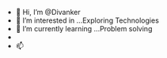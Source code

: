 - 👋 Hi, I’m @Divanker
- 👀 I’m interested in ...Exploring Technologies 
- 🌱 I’m currently learning ...Problem solving 
-
- 📫

<!---
Divanker/Divanker is a ✨ special ✨ repository because its `README.md` (this file) appears on your GitHub profile.
You can click the Preview link to take a look at your changes.
--->
